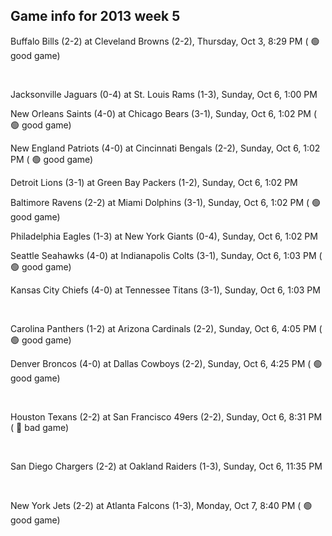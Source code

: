 ## Game info for 2013 week 5
Buffalo Bills (2-2) at Cleveland Browns (2-2), Thursday, Oct 3, 8:29 PM (	:green_circle: good game)


<br/>

Jacksonville Jaguars (0-4) at St. Louis Rams (1-3), Sunday, Oct 6, 1:00 PM

New Orleans Saints (4-0) at Chicago Bears (3-1), Sunday, Oct 6, 1:02 PM (	:green_circle: good game)

New England Patriots (4-0) at Cincinnati Bengals (2-2), Sunday, Oct 6, 1:02 PM (	:green_circle: good game)

Detroit Lions (3-1) at Green Bay Packers (1-2), Sunday, Oct 6, 1:02 PM

Baltimore Ravens (2-2) at Miami Dolphins (3-1), Sunday, Oct 6, 1:02 PM (	:green_circle: good game)

Philadelphia Eagles (1-3) at New York Giants (0-4), Sunday, Oct 6, 1:02 PM

Seattle Seahawks (4-0) at Indianapolis Colts (3-1), Sunday, Oct 6, 1:03 PM (	:green_circle: good game)

Kansas City Chiefs (4-0) at Tennessee Titans (3-1), Sunday, Oct 6, 1:03 PM


<br/>

Carolina Panthers (1-2) at Arizona Cardinals (2-2), Sunday, Oct 6, 4:05 PM (	:green_circle: good game)

Denver Broncos (4-0) at Dallas Cowboys (2-2), Sunday, Oct 6, 4:25 PM (	:green_circle: good game)


<br/>

Houston Texans (2-2) at San Francisco 49ers (2-2), Sunday, Oct 6, 8:31 PM (	:red_circle: bad game)


<br/>

San Diego Chargers (2-2) at Oakland Raiders (1-3), Sunday, Oct 6, 11:35 PM


<br/>

New York Jets (2-2) at Atlanta Falcons (1-3), Monday, Oct 7, 8:40 PM (	:green_circle: good game)


